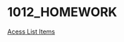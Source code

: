 # 1012_HOMEWORK

[Acess List Items](https://gist.github.com/4110e210/261d2a5ecaa41c834552bb9a7c089c22)

